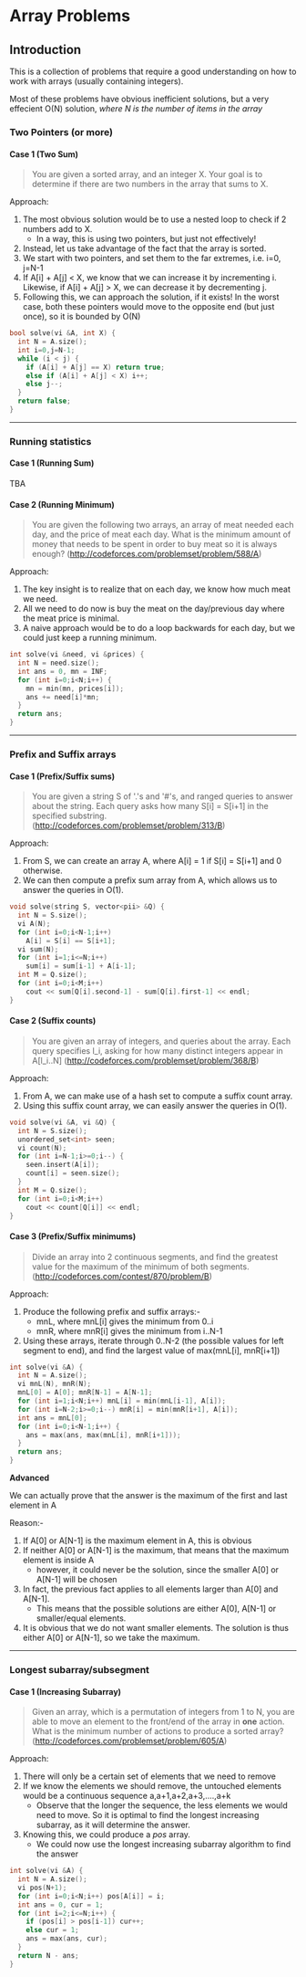 # Array Problems

## Introduction

This is a collection of problems that require a good understanding on how to work with arrays (usually containing integers).

Most of these problems have obvious inefficient solutions, but a very effecient O(N) solution, _where N is the number of items in the array_

### Two Pointers (or more)

#### Case 1 (Two Sum)

> You are given a sorted array, and an integer X. Your goal is to determine if there are two numbers in the array that sums to X.

Approach:
1. The most obvious solution would be to use a nested loop to check if 2 numbers add to X.
    - In a way, this is using two pointers, but just not effectively!
2. Instead, let us take advantage of the fact that the array is sorted.
3. We start with two pointers, and set them to the far extremes, i.e. i=0, j=N-1
4. If A[i] + A[j] < X, we know that we can increase it by incrementing i. Likewise, if A[i] + A[j] > X, we can decrease it by decrementing j.
5. Following this, we can approach the solution, if it exists! In the worst case, both these pointers would move to the opposite end (but just once), so it is bounded by O(N)

```c++
bool solve(vi &A, int X) {
  int N = A.size();
  int i=0,j=N-1;
  while (i < j) {
    if (A[i] + A[j] == X) return true;
    else if (A[i] + A[j] < X) i++;
    else j--;
  }
  return false;
}
```

<hr />

### Running statistics

#### Case 1 (Running Sum)

TBA

#### Case 2 (Running Minimum)

> You are given the following two arrays, an array of meat needed each day, and the price of meat each day. What is the minimum amount of money that needs to be spent in order to buy meat so it is always enough? (http://codeforces.com/problemset/problem/588/A)

Approach:
1. The key insight is to realize that on each day, we know how much meat we need.
2. All we need to do now is buy the meat on the day/previous day where the meat price is minimal.
3. A naive approach would be to do a loop backwards for each day, but we could just keep a running minimum.

```c++
int solve(vi &need, vi &prices) {
  int N = need.size();
  int ans = 0, mn = INF;
  for (int i=0;i<N;i++) {
    mn = min(mn, prices[i]);
    ans += need[i]*mn;
  }
  return ans;
}
```

<hr />

### Prefix and Suffix arrays

#### Case 1 (Prefix/Suffix sums)

> You are given a string S of '.'s and '#'s, and ranged queries to answer about the string. Each query asks how many S[i] = S[i+1] in the specified substring. (http://codeforces.com/problemset/problem/313/B)

Approach:
1. From S, we can create an array A, where A[i] = 1 if S[i] = S[i+1] and 0 otherwise.
2. We can then compute a prefix sum array from A, which allows us to answer the queries in O(1).

```c++
void solve(string S, vector<pii> &Q) {
  int N = S.size();
  vi A(N);
  for (int i=0;i<N-1;i++)
    A[i] = S[i] == S[i+1];
  vi sum(N);
  for (int i=1;i<=N;i++)
    sum[i] = sum[i-1] + A[i-1];
  int M = Q.size();
  for (int i=0;i<M;i++)
    cout << sum[Q[i].second-1] - sum[Q[i].first-1] << endl;
}
```

#### Case 2 (Suffix counts)

> You are given an array of integers, and queries about the array. Each query specifies l_i, asking for how many distinct integers appear in A[l_i..N] (http://codeforces.com/problemset/problem/368/B)

Approach:
1. From A, we can make use of a hash set to compute a suffix count array.
2. Using this suffix count array, we can easily answer the queries in O(1).

```c++
void solve(vi &A, vi &Q) {
  int N = S.size();
  unordered_set<int> seen;
  vi count(N);
  for (int i=N-1;i>=0;i--) {
    seen.insert(A[i]);
    count[i] = seen.size();
  }
  int M = Q.size();
  for (int i=0;i<M;i++)
    cout << count[Q[i]] << endl;
}
```

#### Case 3 (Prefix/Suffix minimums)

> Divide an array into 2 continuous segments, and find the greatest value for the maximum of the minimum of both segments. (http://codeforces.com/contest/870/problem/B)

Approach:
1. Produce the following prefix and suffix arrays:-
    - mnL, where mnL[i] gives the minimum from 0..i
    - mnR, where mnR[i] gives the minimum from i..N-1
2. Using these arrays, iterate through 0..N-2 (the possible values for left segment to end), and find the largest value of max(mnL[i], mnR[i+1])

```c++
int solve(vi &A) {
  int N = A.size();
  vi mnL(N), mnR(N);
  mnL[0] = A[0]; mnR[N-1] = A[N-1];
  for (int i=1;i<N;i++) mnL[i] = min(mnL[i-1], A[i]);
  for (int i=N-2;i>=0;i--) mnR[i] = min(mnR[i+1], A[i]);
  int ans = mnL[0];
  for (int i=0;i<N-1;i++) {
    ans = max(ans, max(mnL[i], mnR[i+1]));
  }
  return ans;
}
```

**Advanced**

We can actually prove that the answer is the maximum of the first and last element in A

Reason:-
1. If A[0] or A[N-1] is the maximum element in A, this is obvious
2. If neither A[0] or A[N-1] is the maximum, that means that the maximum element is inside A
    - however, it could never be the solution, since the smaller A[0] or A[N-1] will be chosen
3. In fact, the previous fact applies to all elements larger than A[0] and A[N-1].
    - This means that the possible solutions are either A[0], A[N-1] or smaller/equal elements.
4. It is obvious that we do not want smaller elements. The solution is thus either A[0] or A[N-1], so we take the maximum.

<hr />

### Longest subarray/subsegment

#### Case 1 (Increasing Subarray)

> Given an array, which is a permutation of integers from 1 to N, you are able to move an element to the front/end of the array in **one** action. What is the minimum number of actions to produce a sorted array? (http://codeforces.com/problemset/problem/605/A)

Approach:
1. There will only be a certain set of elements that we need to remove
2. If we know the elements we should remove, the untouched elements would be a continuous sequence a,a+1,a+2,a+3,....,a+k
    - Observe that the longer the sequence, the less elements we would need to move. So it is optimal to find the longest increasing subarray, as it will determine the answer.
3. Knowing this, we could produce a _pos_ array.
    - We could now use the longest increasing subarray algorithm to find the answer

```c++
int solve(vi &A) {
  int N = A.size();
  vi pos(N+1);
  for (int i=0;i<N;i++) pos[A[i]] = i;
  int ans = 0, cur = 1;
  for (int i=2;i<=N;i++) {
    if (pos[i] > pos[i-1]) cur++;
    else cur = 1;
    ans = max(ans, cur);
  }
  return N - ans;
}
```
